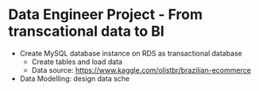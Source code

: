 # Data Engineer Project - From transcational data to BI
- Create MySQL database instance on RDS as transactional database
  - Create tables and load data
  - Data source: https://www.kaggle.com/olistbr/brazilian-ecommerce
- Data Modelling: design data sche
